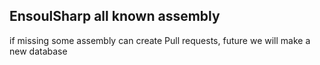 ## EnsoulSharp all known assembly
if missing some assembly can create Pull requests, future we will make a new database
